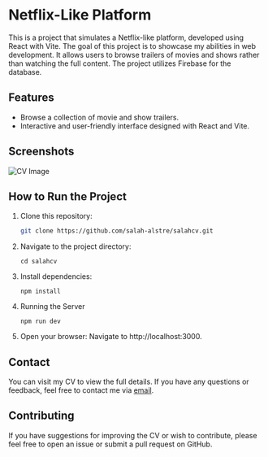 # Netflix-Like Platform

This is a project that simulates a Netflix-like platform, developed using React with Vite. The goal of this project is to showcase my abilities in web development. It allows users to browse trailers of movies and shows rather than watching the full content. The project utilizes Firebase for the database.

## Features
- Browse a collection of movie and show trailers.
- Interactive and user-friendly interface designed with React and Vite.

## Screenshots
![CV Image]([https://github.com/salah-alstre/salahcv/blob/main/public/cvsalah.png?raw=true](https://github.com/salah-alstre/netflix-/blob/main/src/assets/netflix.error.jpg))


## How to Run the Project

1. Clone this repository:
   ```bash
   git clone https://github.com/salah-alstre/salahcv.git

2. Navigate to the project directory:

       cd salahcv

3. Install dependencies:

       npm install

4. Running the Server


       npm run dev 

5. Open your browser: Navigate to http://localhost:3000.


## Contact
You can visit my CV to view the full details. If you have any questions or feedback, feel free to contact me via [email](mailto:error.salah59@gmail.com).


## Contributing

If you have suggestions for improving the CV or wish to contribute, please feel free to open an issue or submit a pull request on GitHub.
